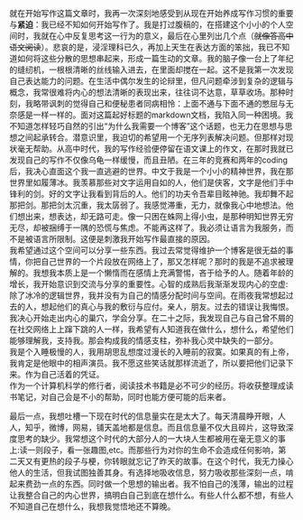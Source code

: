就在开始写作这篇文章时，我再一次深刻地感受到从现在开始养成写作习惯的重要与**紧迫**：我已经不知如何开始写作了。我是打过腹稿的，在搭建这个小小的个人空间时，我就在心中反复思考这一行为的意义，最后在心里列出几个点（~~就像答高中语文阅读~~）。悲哀的是，浸淫理科已久，再加上天生在表达方面的笨拙，我已不知道如何将这些分散的思想串起来，形成一篇生动的文章。我的脑子像一台上了年纪的缝纫机，一根根清晰的丝线输入进去，在里面却搅在一起。这不是我第一次发现自己表达能力的问题。在生活中偶尔发生的论辩里，但凡问题牵涉到复杂的逻辑与概念，我常很难将内心的想法清晰的表现出来，往往词不达意，草草收场。那种时刻，我略带讽刺的觉得自己和便秘患者同病相怜：上面不通与下面不通的憋屈与无奈感是一样一样的。面对这篇起好标题的markdown文档，我陷入同一种困境。我不知道怎样轻巧自然的引出“为什么我需要一个博客”这个话题，也无力在思想与思想之间起承转合。潜意识里，我迫切的希望用一个无序列表解决问题。但那样对现状毫无帮助。从高中时代，我的写作经验便停留在语文课上的作文，在那时我就已发现自己的写作不仅像乌龟一样缓慢，而且丑陋。在三年的竞赛和两年的coding后，我决心直面这个我一直逃避的世界。中文于我是一个小小的精神世界，我在那世界里如履薄冰。我羡慕那些对文字运用自如的人，他们是侠客，文字是他们手中锋利的剑。好的文字让我看到背后的人。他们的功夫令吾辈目眩神驰。我却舞不起那把剑。那把剑太沉重，我太孱弱了。我感觉滞重，无力，就像我心中地想法。他们想出来，想表达，却无路可走。像一只困在蛛网上得小虫，是那种明知世界无穷无尽，却被捆缚于一隅的恐慌与焦虑。不能再这样了。我必须让语言为我服务，而不是被语言所限制。这便是刺激我开始写作最直接的原因。  
我希望通过这个空间可以分享一些东西。我过去常觉得维护一个博客是很无益的事情，你把自己世界的一个片段放在网络上了，那又怎样呢？那时的我是不追求被理解的。我想我本质上是一个懒惰而在感情上充满警惕，吝于给予的人。随着年龄的增长，我开始意识到交流与分享的重要性。心智的成熟后我渐渐发现内心的空虚:除了冰冷的逻辑世界，我并没有为自己的情感分配时间与空间。在雨夜我常想起过去的人，想起他们的真心与我的敷衍与应付。亲人，朋友。过去的错误让我悔恨。我决心开始走出内心的巢穴，学会分享。在二十之际，我发现自己与自己曾不屑的在社交网络上上蹿下跳的人一样，我希望有人知道我在做什么，想什么，希望他们能够理解我，支持我。那会构成我的情感支柱，弥补我心灵中缺失的一部分。  
我是个入睡极慢的人，我用胡思乱想度过漫长的入睡前的寂寞。如果真的有上帝，我肯定是他眼中的相声演员。我不愿这些笑话就那样流逝了，所以要把他们记录下来。作为自己活着的凭证。  
作为一个计算机科学的修行者，阅读技术书籍是必不可少的经历。将收获整理成读书笔记，对自己会是不小的帮助，同时也能方便可能的后来者。

最后一点，我想吐槽一下现在时代的信息量实在是太大了。每天清晨睁开眼，人人，知乎，微博，网易，铺天盖地都是信息。而且信息量不仅大且碎片，这导致深度思考的缺少。我常想这个时代的大部分人的一大块人生都被用在毫无意义的事上:读一则段子，看一张趣图,etc。而那些行为对你的生命不会造成任何影响，第二天又有更热的段子与梗，你转眼就忘记了昨天的故事。在这个时代，我无力操心他人的生活，但我试图独善其身。有选择地吸收信息，努力吸收那些深刻一点，啃起来费劲一点的东西。同时做一个思想的输出者。我不怕自己的浅薄，输出的过程让我整合自己的内心世界，搞明白自己到底在想什么。有些人什么都不想，有些人不知道自己在想什么，我想我觉悟地还不算晚。